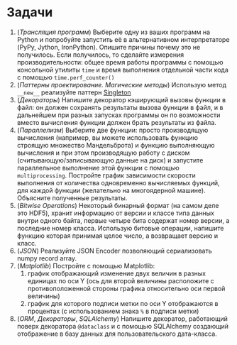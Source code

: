 # Задачи

1. (_Трансляция программ_) Выберите одну из ваших программ на Python и попробуйте запустить её в альтернативном интерпретаторе (PyPy, Jython, IronPython). Опишите причины почему это не получилось. Если получилось, то сделайте измерения производительности: общее время работы программы с помощью консольной утилиты `time` и время выполнения отдельной части кода с помощью `time.perf_counter()`
2. (_Паттерны проектирование. Магические методы_) Использую метод `__new__` реализуйте паттерн [Singleton](https://ru.wikipedia.org/wiki/%D0%9E%D0%B4%D0%B8%D0%BD%D0%BE%D1%87%D0%BA%D0%B0_(%D1%88%D0%B0%D0%B1%D0%BB%D0%BE%D0%BD_%D0%BF%D1%80%D0%BE%D0%B5%D0%BA%D1%82%D0%B8%D1%80%D0%BE%D0%B2%D0%B0%D0%BD%D0%B8%D1%8F))
3. (_Декораторы_) Напишите декоратор кэширующий вызовы функции в файл: он должен сохранять результаты вызова функции в файл, и в дальнейшем при разных запусках программы он по возможности вместо вычисления функции должен брать результаты из файла.
4. (_Параллелизм_) Выберите две функции: просто производящую вычисления (например, вы можете использовать функцию строящую множество Мандельброта) и функцию выполняющую вычисления и при этом производящую работу с диском (считывающую/записывающую данные на диск) и запустите параллельное выполнение этой функции с помощью `multiprocessing`. Постройте график зависимости скорости выполнения от количества одновременно вычисляемых функций, для каждой функции (желательно на многоядерной машине). Объясните полученные результаты.
5. (_Bitwise Operations_) Некоторый бинарный формат (на самом деле это HDF5), хранит информацию от версии и классе типа данных внутри одного байта, первые четыре бита содержат номер версии, а последние номер класса. Использую битовые операции, напишите функцию которая принимая целое число, а возвращает версию и класс. 
6. (_JSON_) Реализуйте JSON Encoder позволяющий сериализовать numpy record array.
7. (_Matplotlib_) Постройте с помощью Matplotlib:
   1. график отображающий изменение двух величин в разных единицах по оси Y (ось для второй величины расположите с противоположенной стороны графика относительно оси первой величины) 
   2. график для которого подписи метки по оси Y отображаются в процентах (с использованием знака `%` в подписи метки)  
8. (_ORM_, _Декораторы_, _SQLAlchemy_) Напишите декоратор, работающий поверх декоратора `@dataclass` и с помощью SQLAlchemy создающий отображение в базу данных для пользовательского дата-класса.